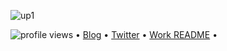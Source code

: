 <!--<h3 align="center">![image](https://user-images.githubusercontent.com/68894302/124265367-c8130d80-db5f-11eb-86d7-5c144c75c96d.jpg)
</h3> -->
![up1](https://user-images.githubusercontent.com/68894302/124266585-5f2c9500-db61-11eb-93d8-acbd66875248.jpg)

<p align="left">
  <img src="https://arturio.dev/" alt="profile views"> •  
  <a href="https://update.com/">Blog</a> •
  <a href="https://twitter.com/intent/follow?screen_name=h4ktun4&tw_p=followbutton">Twitter</a> •
  <a href="https://github.com/14601/14601#readme">Work README</a> •
  
</p>
<!--
**14601/14601** is a ✨ _special_ ✨ repository because its `README.md` (this file) appears on your GitHub profile.

Here are some ideas to get you started:

- 🔭 I’m currently working on ...
- 🌱 I’m currently learning ...
- 👯 I’m looking to collaborate on ...bug bounty
- 🤔 I’m looking for help with ...AWS
-->

- 💬 Ask me about [php](https://twitter.com/h4ktun4)
- 📫 How to reach me: [twitter](https://twitter.com/h4ktun4)
- 😄 Pronouns: he/him

